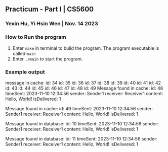 ## Practicum - Part I  | CS5600

### Yexin Hu, Yi Hsin Wen | Nov. 14 2023

### How to Run the program
1. Enter `make` in terminal to build the program. The program executable is called `main`
2. Enter `./main` to start the program.

### Example output
message in cache:
id: 34
id: 35
id: 36
id: 37
id: 38
id: 39
id: 40
id: 41
id: 42
id: 43
id: 44
id: 45
id: 46
id: 47
id: 48
id: 49
Message found in cache:
id: 48
timeSent: 2023-11-10 12:34:56
sender: Sender1
receiver: Receiver1
content: Hello, World!
isDelivered: 1

Message found in cache:
id: 49
timeSent: 2023-11-10 12:34:56
sender: Sender1
receiver: Receiver1
content: Hello, World!
isDelivered: 1

Message found in database:
id: 10
timeSent: 2023-11-10 12:34:56
sender: Sender1
receiver: Receiver1
content: Hello, World!
isDelivered: 1

Message found in database:
id: 11
timeSent: 2023-11-10 12:34:56
sender: Sender1
receiver: Receiver1
content: Hello, World!
isDelivered: 1